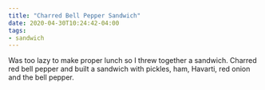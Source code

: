 ```yaml
---
title: "Charred Bell Pepper Sandwich"
date: 2020-04-30T10:24:42-04:00
tags:
- sandwich
---
```


Was too lazy to make proper lunch so I threw together a sandwich. Charred red bell pepper and built a sandwich with pickles, ham, Havarti, red onion and the bell pepper.
